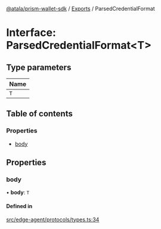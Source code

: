 [@atala/prism-wallet-sdk](../README.md) / [Exports](../modules.md) / ParsedCredentialFormat

# Interface: ParsedCredentialFormat\<T\>

## Type parameters

| Name |
| :------ |
| `T` |

## Table of contents

### Properties

- [body](ParsedCredentialFormat.md#body)

## Properties

### body

• **body**: `T`

#### Defined in

[src/edge-agent/protocols/types.ts:34](https://github.com/hyperledger/identus-edge-agent-sdk-ts/blob/2cdbf1ede368164be3dd56f3e362e76e94d48b48/src/edge-agent/protocols/types.ts#L34)
